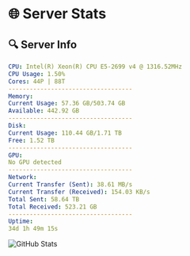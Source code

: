 # 🌐 Server Stats
## 🔍 Server Info
```yaml
CPU: Intel(R) Xeon(R) CPU E5-2699 v4 @ 1316.52MHz
CPU Usage: 1.50%
Cores: 44P | 88T
-----------------------------------
Memory:
Current Usage: 57.36 GB/503.74 GB
Available: 442.92 GB
-----------------------------------
Disk:
Current Usage: 110.44 GB/1.71 TB
Free: 1.52 TB
-----------------------------------
GPU:
No GPU detected
-----------------------------------
Network:
Current Transfer (Sent): 38.61 MB/s
Current Transfer (Received): 154.03 KB/s
Total Sent: 58.64 TB
Total Received: 523.21 GB
-----------------------------------
Uptime:
34d 1h 49m 15s
```
![GitHub Stats](https://img.shields.io/badge/Updated-2025-04-10_23:12:04-blue)